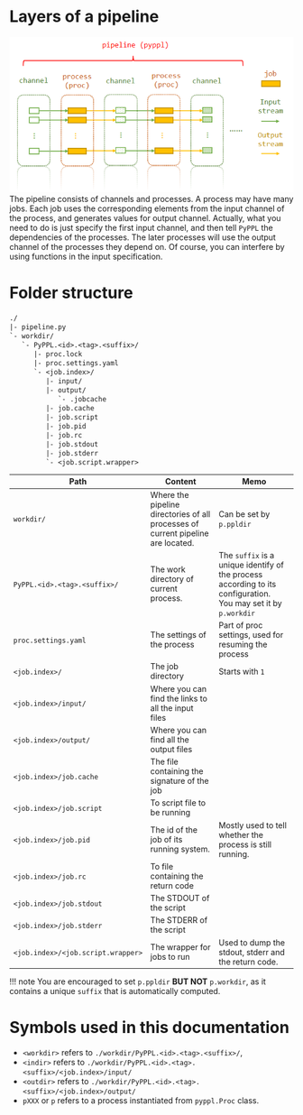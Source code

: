 <!-- toc -->

# Layers of a pipeline
![Basic concepts](./concept.png)
The pipeline consists of channels and processes. A process may have many jobs. Each job uses the corresponding elements from the input channel of the process, and generates values for output channel.
Actually, what you need to do is just specify the first input channel, and then tell `PyPPL` the dependencies of the processes. The later processes will use the output channel of the processes they depend on. Of course, you can interfere by using functions in the input specification.

# Folder structure
```
./
|- pipeline.py
`- workdir/
   `- PyPPL.<id>.<tag>.<suffix>/
      |- proc.lock
      |- proc.settings.yaml
      `- <job.index>/
         |- input/
         |- output/
            `- .jobcache
         |- job.cache
         |- job.script
         |- job.pid
         |- job.rc
         |- job.stdout
         |- job.stderr
         `- <job.script.wrapper>
```

| Path | Content | Memo |
|------|---------|------|
|`workdir/`|Where the pipeline directories of all processes of current pipeline are located.|Can be set by `p.ppldir`|
|`PyPPL.<id>.<tag>.<suffix>/`|The work directory of current process.|The `suffix` is a unique identify of the process according to its configuration.<br/>You may set it by `p.workdir`|
|`proc.settings.yaml`|The settings of the process|Part of proc settings, used for resuming the process|
|`<job.index>/`|The job directory|Starts with `1`|
|`<job.index>/input/`|Where you can find the links to all the input files||
|`<job.index>/output/`|Where you can find all the output files||
|`<job.index>/job.cache`|The file containing the signature of the job||
|`<job.index>/job.script`|To script file to be running||
|`<job.index>/job.pid`|The id of the job of its running system.|Mostly used to tell whether the process is still running.|
|`<job.index>/job.rc`|To file containing the return code||
|`<job.index>/job.stdout`|The STDOUT of the script||
|`<job.index>/job.stderr`|The STDERR of the script||
|`<job.index>/<job.script.wrapper>`|The wrapper for jobs to run|Used to dump the stdout, stderr and the return code.|

!!! note
    You are encouraged to set `p.ppldir` **BUT NOT** `p.workdir`, as it contains a unique `suffix` that is automatically computed.

# Symbols used in this documentation
* `<workdir>` refers to `./workdir/PyPPL.<id>.<tag>.<suffix>/`,
* `<indir>` refers to `./workdir/PyPPL.<id>.<tag>.<suffix>/<job.index>/input/`
* `<outdir>` refers to `./workdir/PyPPL.<id>.<tag>.<suffix>/<job.index>/output/`
* `pXXX` or `p` refers to a process instantiated from `pyppl.Proc` class.
